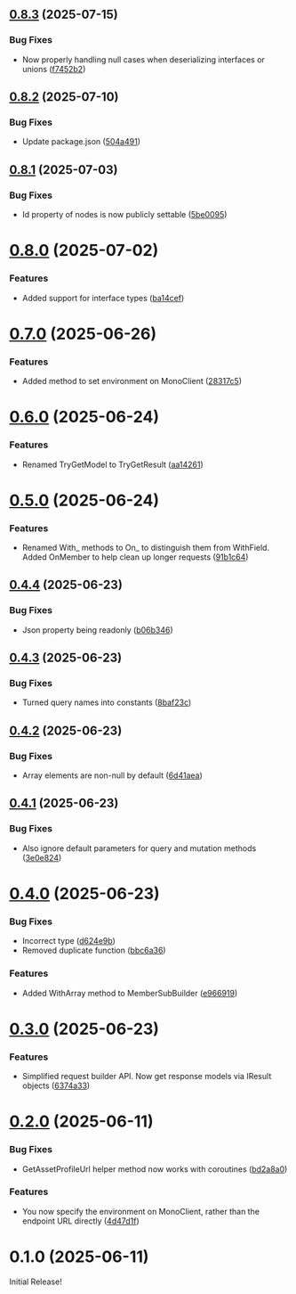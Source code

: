 ## [0.8.3](https://github.com/futureversecom/sdk-unity-asset-register/compare/v0.8.2...v0.8.3) (2025-07-15)


### Bug Fixes

* Now properly handling null cases when deserializing interfaces or unions ([f7452b2](https://github.com/futureversecom/sdk-unity-asset-register/commit/f7452b20733345be91e77ac4c9f51c2a2232e49b))



## [0.8.2](https://github.com/futureversecom/sdk-unity-asset-register/compare/v0.8.1...v0.8.2) (2025-07-10)


### Bug Fixes

* Update package.json ([504a491](https://github.com/futureversecom/sdk-unity-asset-register/commit/504a4915806d7e676de2901dcecbbd9d60b74285))



## [0.8.1](https://github.com/futureversecom/sdk-unity-asset-register/compare/v0.8.0...v0.8.1) (2025-07-03)


### Bug Fixes

* Id property of nodes is now publicly settable ([5be0095](https://github.com/futureversecom/sdk-unity-asset-register/commit/5be0095567beae59f5a88e65629c919132aead1b))



# [0.8.0](https://github.com/futureversecom/sdk-unity-asset-register/compare/v0.7.0...v0.8.0) (2025-07-02)


### Features

* Added support for interface types ([ba14cef](https://github.com/futureversecom/sdk-unity-asset-register/commit/ba14cef71cfbb9ac7a8572d8a2befcd6513c80ec))



# [0.7.0](https://github.com/futureversecom/sdk-unity-asset-register/compare/v0.6.0...v0.7.0) (2025-06-26)


### Features

* Added method to set environment on MonoClient ([28317c5](https://github.com/futureversecom/sdk-unity-asset-register/commit/28317c5f264500242bc084e62f5f2b4033ca494f))



# [0.6.0](https://github.com/futureversecom/sdk-unity-asset-register/compare/v0.5.0...v0.6.0) (2025-06-24)


### Features

* Renamed TryGetModel to TryGetResult ([aa14261](https://github.com/futureversecom/sdk-unity-asset-register/commit/aa14261f71f1c7ed0eb55bb0e0003de260532020))



# [0.5.0](https://github.com/futureversecom/sdk-unity-asset-register/compare/v0.4.4...v0.5.0) (2025-06-24)


### Features

* Renamed With_ methods to On_ to distinguish them from WithField. Added OnMember to help clean up longer requests ([91b1c64](https://github.com/futureversecom/sdk-unity-asset-register/commit/91b1c646e258c1772f85ecad1719dda54f5fbd4f))



## [0.4.4](https://github.com/futureversecom/sdk-unity-asset-register/compare/v0.4.3...v0.4.4) (2025-06-23)


### Bug Fixes

* Json property being readonly ([b06b346](https://github.com/futureversecom/sdk-unity-asset-register/commit/b06b346c2bf9f6bb162dc61e35c4ae54ae4c19e4))



## [0.4.3](https://github.com/futureversecom/sdk-unity-asset-register/compare/v0.4.2...v0.4.3) (2025-06-23)


### Bug Fixes

* Turned query names into constants ([8baf23c](https://github.com/futureversecom/sdk-unity-asset-register/commit/8baf23ca120045dde3ba3854ec03873472cfe24b))



## [0.4.2](https://github.com/futureversecom/sdk-unity-asset-register/compare/v0.4.1...v0.4.2) (2025-06-23)


### Bug Fixes

* Array elements are non-null by default ([6d41aea](https://github.com/futureversecom/sdk-unity-asset-register/commit/6d41aea6dac5ecab10dd0b41d257dbc19844f8b7))



## [0.4.1](https://github.com/futureversecom/sdk-unity-asset-register/compare/v0.4.0...v0.4.1) (2025-06-23)


### Bug Fixes

* Also ignore default parameters for query and mutation methods ([3e0e824](https://github.com/futureversecom/sdk-unity-asset-register/commit/3e0e824caf62deb6e715c929b5aef4c6988d146f))



# [0.4.0](https://github.com/futureversecom/sdk-unity-asset-register/compare/v0.3.0...v0.4.0) (2025-06-23)


### Bug Fixes

* Incorrect type ([d624e9b](https://github.com/futureversecom/sdk-unity-asset-register/commit/d624e9b8b7c70e5732af9ed3de12cf2540770d41))
* Removed duplicate function ([bbc6a36](https://github.com/futureversecom/sdk-unity-asset-register/commit/bbc6a36a84f6c35478d9daf2f9c573051ffe27fb))


### Features

* Added WithArray method to MemberSubBuilder ([e966919](https://github.com/futureversecom/sdk-unity-asset-register/commit/e96691920dfd002d2a71655af47c03eaa35179a7))



# [0.3.0](https://github.com/futureversecom/sdk-unity-asset-register/compare/v0.2.0...v0.3.0) (2025-06-23)


### Features

* Simplified request builder API. Now get response models via IResult objects ([6374a33](https://github.com/futureversecom/sdk-unity-asset-register/commit/6374a33d4b170f4f50eec829654213eace691354))



# [0.2.0](https://github.com/futureversecom/sdk-unity-asset-register/compare/v0.1.0...v0.2.0) (2025-06-11)


### Bug Fixes

* GetAssetProfileUrl helper method now works with coroutines ([bd2a8a0](https://github.com/futureversecom/sdk-unity-asset-register/commit/bd2a8a0ad89e6d7854ba33afe14ded73890a8856))


### Features

* You now specify the environment on MonoClient, rather than the endpoint URL directly ([4d47d1f](https://github.com/futureversecom/sdk-unity-asset-register/commit/4d47d1f2a1e03d92857aefbe254c4197a679e07d))



# 0.1.0 (2025-06-11)

Initial Release!
